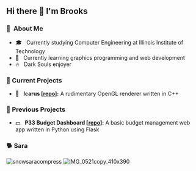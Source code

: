 ## Hi there 👋 I'm Brooks

### 🤔 &nbsp;About Me
- 🎓️ &nbsp; Currently studying Computer Engineering at Illinois Institute of Technology
- 🌱 &nbsp; Currently learning graphics programming and web development
- 🔥 &nbsp; Dark Souls enjoyer

### 📂 Current Projects
- 🎥 &nbsp; **Icarus [[repo](https://github.com/lucix0/icarus)]:** A rudimentary OpenGL renderer written in C++

### 📁 Previous Projects
- 💵 &nbsp; **P33 Budget Dashboard [[repo](https://github.com/lucix0/p33-budget-dashboard)]:** A basic budget management web app written in Python using Flask

### 🐕 Sara
![snowsaracompress](https://github.com/lucix0/lucix0/assets/72232214/a1d5d578-e57f-4204-ad4a-736ebb8363d6)
![IMG_0521copy_410x390](https://github.com/lucix0/lucix0/assets/72232214/29fd3729-505f-4a49-b20e-32757c688434)

